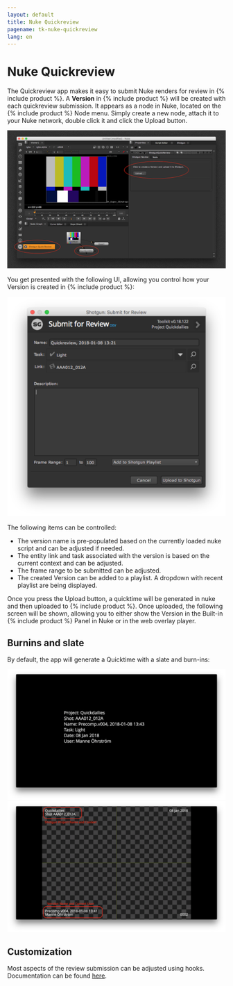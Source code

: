 ```yaml
---
layout: default
title: Nuke Quickreview
pagename: tk-nuke-quickreview
lang: en
---
```


# Nuke Quickreview

The Quickreview app makes it easy to submit Nuke renders for review in {% include product %}. A **Version** in {% include product %} will be created with each quickreview submission. It appears as a node in Nuke, located on the {% include product %} Node menu. Simply create a new node, attach it to your Nuke network, double click it and click the Upload button.

![Nuke overview](../images/apps/nuke-quickreview-nuke_ui.png)

You get presented with the following UI, allowing you control how your Version is created in {% include product %}:

![Submit UI](../images/apps/nuke-quickreview-submit.png)

The following items can be controlled:

- The version name is pre-populated based on the currently loaded nuke script and can be adjusted if needed.
- The entity link and task associated with the version is based on the current context and can be adjusted.
- The frame range to be submitted can be adjusted.
- The created Version can be added to a playlist. A dropdown with recent playlist are being displayed.

Once you press the Upload button, a quicktime will be generated in nuke and then uploaded to {% include product %}. Once uploaded, the following screen will be shown, allowing you to either show the Version in the Built-in {% include product %} Panel in Nuke or in the web overlay player.

## Burnins and slate

By default, the app will generate a Quicktime with a slate and burn-ins:

![Slate Example](../images/apps/nuke-quickreview-slate.png)
![Burnins Example](../images/apps/nuke-quickreview-burnins.png) 

## Customization

Most aspects of the review submission can be adjusted using hooks. Documentation can be found [here](http://developer.shotgridsoftware.com/tk-nuke-quickreview).


